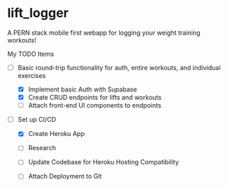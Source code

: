 # lift_logger

A PERN stack mobile first webapp for logging your weight training workouts!

My TODO Items

- [ ] Basic round-trip functionality for auth, entire workouts, and individual exercises

    - [x] Implement basic Auth with Supabase
    - [x] Create CRUD endpoints for lifts and workouts
    - [ ] Attach front-end UI components to endpoints

- [ ] Set up CI/CD
    - [x] Create Heroku App
    - [ ] Research
    - [ ] Update Codebase for Heroku Hosting Compatibility
    - [ ] Attach Deployment to Git

